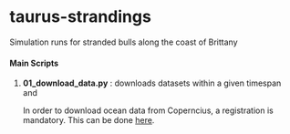 # taurus-strandings
Simulation runs for stranded bulls along the coast of Brittany



#### Main Scripts
1) **01_download_data.py** : downloads datasets within a given timespan and 

    In order to download ocean data from Coperncius, a registration is mandatory. This can be done [here](https://data.marine.copernicus.eu/register).


